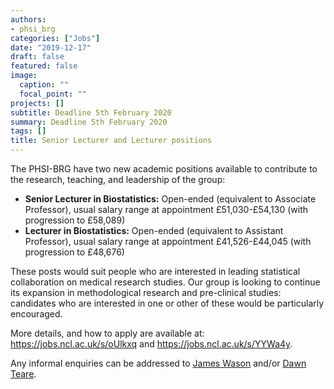 ```yaml
---
authors:
- phsi_brg
categories: ["Jobs"]
date: "2019-12-17"
draft: false
featured: false
image:
  caption: ""
  focal_point: ""
projects: []
subtitle: Deadline 5th February 2020
summary: Deadline 5th February 2020
tags: []
title: Senior Lecturer and Lecturer positions
---
```


The PHSI-BRG have two new academic positions available to contribute to the research, teaching, and leadership of the group:

- __Senior Lecturer in Biostatistics:__ Open-ended (equivalent to Associate Professor), usual salary range at appointment £51,030-£54,130 (with progression to £58,089)
- __Lecturer in Biostatistics:__ Open-ended (equivalent to Assistant Professor), usual salary range at appointment £41,526-£44,045 (with progression to £48,676)

These posts would suit people who are interested in leading statistical collaboration on medical research studies.
Our group is looking to continue its expansion in methodological research and pre-clinical studies: candidates who are interested in one or other of these would be particularly encouraged.

More details, and how to apply are available at: https://jobs.ncl.ac.uk/s/oUlkxq and https://jobs.ncl.ac.uk/s/YYWa4y.

Any informal enquiries can be addressed to [James Wason](/people/james_wason/) and/or [Dawn Teare](/people/dawn_teare/).
